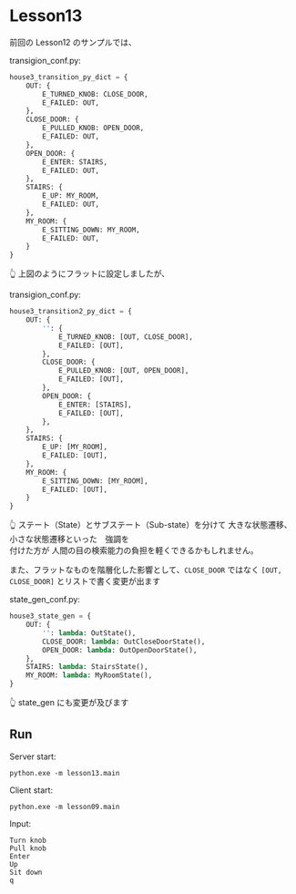 # Lesson13

前回の Lesson12 のサンプルでは、  

transigion_conf.py:  

```python
house3_transition_py_dict = {
    OUT: {
        E_TURNED_KNOB: CLOSE_DOOR,
        E_FAILED: OUT,
    },
    CLOSE_DOOR: {
        E_PULLED_KNOB: OPEN_DOOR,
        E_FAILED: OUT,
    },
    OPEN_DOOR: {
        E_ENTER: STAIRS,
        E_FAILED: OUT,
    },
    STAIRS: {
        E_UP: MY_ROOM,
        E_FAILED: OUT,
    },
    MY_ROOM: {
        E_SITTING_DOWN: MY_ROOM,
        E_FAILED: OUT,
    }
}
```

👆 上図のようにフラットに設定しましたが、  

transigion_conf.py:

```python
house3_transition2_py_dict = {
    OUT: {
        '': {
            E_TURNED_KNOB: [OUT, CLOSE_DOOR],
            E_FAILED: [OUT],
        },
        CLOSE_DOOR: {
            E_PULLED_KNOB: [OUT, OPEN_DOOR],
            E_FAILED: [OUT],
        },
        OPEN_DOOR: {
            E_ENTER: [STAIRS],
            E_FAILED: [OUT],
        },
    },
    STAIRS: {
        E_UP: [MY_ROOM],
        E_FAILED: [OUT],
    },
    MY_ROOM: {
        E_SITTING_DOWN: [MY_ROOM],
        E_FAILED: [OUT],
    }
}
```

👆 ステート（State）とサブステート（Sub-state）を分けて 大きな状態遷移、小さな状態遷移といった　強調を  
付けた方が 人間の目の検索能力の負担を軽くできるかもしれません。  

また、フラットなものを階層化した影響として、`CLOSE_DOOR` ではなく `[OUT, CLOSE_DOOR]` とリストで書く変更が出ます  

state_gen_conf.py:  

```python
house3_state_gen = {
    OUT: {
        '': lambda: OutState(),
        CLOSE_DOOR: lambda: OutCloseDoorState(),
        OPEN_DOOR: lambda: OutOpenDoorState(),
    },
    STAIRS: lambda: StairsState(),
    MY_ROOM: lambda: MyRoomState(),
}
```

👆 state_gen にも変更が及びます  

## Run

Server start:  

```shell
python.exe -m lesson13.main
```

Client start:  

```shell
python.exe -m lesson09.main
```

Input:  

```plain
Turn knob
Pull knob
Enter
Up
Sit down
q
```
